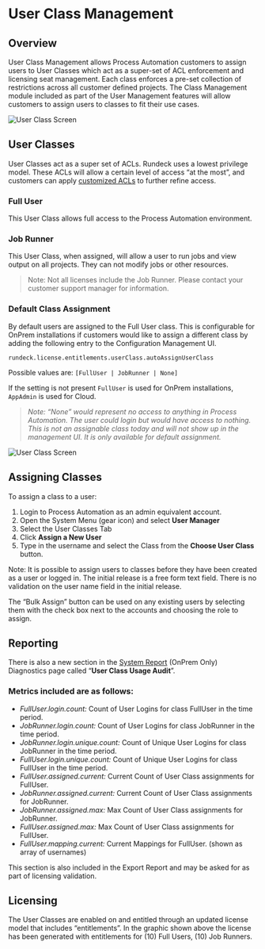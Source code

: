 # User Class Management

## Overview

User Class Management allows Process Automation customers to assign users to User Classes which act as a super-set of ACL enforcement and licensing seat management.  Each class enforces a pre-set collection of restrictions across all customer defined projects.  The Class Management module included as part of the User Management features will allow customers to assign users to classes to fit their use cases.

![User Class Screen](/assets/img/user-classes.png)

## User Classes

User Classes act as a super set of ACLs.  Rundeck uses a lowest privilege model.  These ACLs will allow a certain level of access “at the most”, and customers can apply [customized ACLs](/learning/tutorial/acls.md) to further refine access.

### Full User

This User Class allows full access to the Process Automation environment.

### Job Runner

This User Class, when assigned, will allow a user to run jobs and view output on all projects. They can not modify jobs or other resources.

> Note: Not all licenses include the Job Runner.  Please contact your customer support manager for information.

### Default Class Assignment

By default users are assigned to the Full User class.  This is configurable for OnPrem installations if customers would like to assign a different class by adding the following entry to the Configuration Management UI.

```
rundeck.license.entitlements.userClass.autoAssignUserClass
```

Possible values are: `[FullUser | JobRunner | None]`

If the setting is not present `FullUser` is used for OnPrem installations, `AppAdmin` is used for Cloud.

>_Note: “None” would represent no access to anything in Process Automation.  The user could login but would have access to nothing.  This is not an assignable class today and will not show up in the management UI.  It is only available for default assignment._

![User Class Screen](/assets/img/user-classes-config.png)

## Assigning Classes

To assign a class to a user:

1. Login to Process Automation as an admin equivalent account.
1. Open the System Menu (gear icon) and select **User Manager**
1. Select the User Classes Tab
1. Click **Assign a New User**
1. Type in the username and select the Class from the **Choose User Class** button.

Note: It is possible to assign users to classes before they have been created as a user or logged in.  The initial release is a free form text field.  There is no validation on the user name field in the initial release.

The “Bulk Assign” button can be used on any existing users by selecting them with the check box next to the accounts and choosing the role to assign.

## Reporting

There is also a new section in the [System Report](/manual/system-report.md) (OnPrem Only) Diagnostics page called “**User Class Usage Audit**”.

### Metrics included are as follows:

* _FullUser.login.count:_ Count of User Logins for class FullUser in the time period.
* _JobRunner.login.count:_ Count of User Logins for class JobRunner in the time period.
* _JobRunner.login.unique.count:_ Count of Unique User Logins for class JobRunner in the time period.
* _FullUser.login.unique.count:_ Count of Unique User Logins for class FullUser in the time period.
* _FullUser.assigned.current:_ Current Count of User Class assignments for FullUser.
* _JobRunner.assigned.current:_ Current Count of User Class assignments for JobRunner.
* _JobRunner.assigned.max:_ Max Count of User Class assignments for JobRunner.
* _FullUser.assigned.max:_ Max Count of User Class assignments for FullUser.
* _FullUser.mapping.current:_ Current Mappings for FullUser. (shown as array of usernames)

This section is also included in the Export Report and may be asked for as part of licensing validation.

## Licensing

The User Classes are enabled on and entitled through an updated license model that includes “entitlements”.  In the graphic shown above the license has been generated with entitlements for (10) Full Users, (10) Job Runners.

